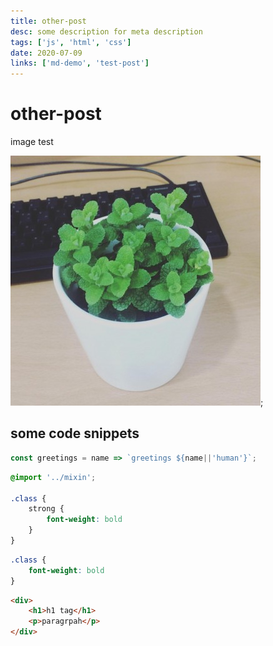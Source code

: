 ```yaml
---
title: other-post
desc: some description for meta description
tags: ['js', 'html', 'css']
date: 2020-07-09
links: ['md-demo', 'test-post']
---
```


# other-post

image test

<!-- ![testimage](../images/img_test.jpg) -->
![testimage](https://raw.githubusercontent.com/7ylee/mdfiles/master/images/img_test.jpg);

## some code snippets

``` js
const greetings = name => `greetings ${name||'human'}`;
```

``` scss
@import '../mixin';

.class {
    strong {
        font-weight: bold
    }
}

```

``` css
.class {
    font-weight: bold
}

```

``` html
<div>
    <h1>h1 tag</h1>
    <p>paragrpah</p>
</div>
```
